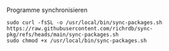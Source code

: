 Programme synchronisieren
```
sudo curl -fsSL -o /usr/local/bin/sync-packages.sh https://raw.githubusercontent.com/richrdb/sync-pkg/refs/heads/main/sync-packages.sh
sudo chmod +x /usr/local/bin/sync-packages.sh
```
